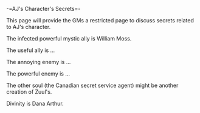 -=AJ's Character's Secrets=-

This page will provide the GMs a restricted page to discuss secrets related to AJ's character.

The infected powerful mystic ally is William Moss.

The useful ally is ...

The annoying enemy is ...

The powerful enemy is ...

The other soul (the Canadian secret service agent) might be another creation of Zuul's.

Divinity is Dana Arthur.

